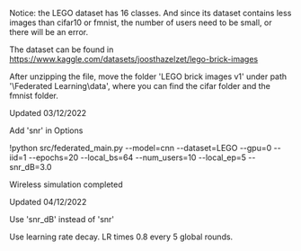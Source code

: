 Notice: the LEGO dataset has 16 classes. And since its dataset contains less images than cifar10 or fmnist, the number of users need to be small, or there will be an error.

The dataset can be found in https://www.kaggle.com/datasets/joosthazelzet/lego-brick-images

After unzipping the file, move the folder 'LEGO brick images v1' under path '\Federated Learning\data', where you can find the cifar folder and the fmnist folder.

Updated 03/12/2022

Add 'snr' in Options

!python src/federated_main.py --model=cnn --dataset=LEGO --gpu=0 --iid=1 --epochs=20 --local_bs=64 --num_users=10 --local_ep=5 --snr_dB=3.0

Wireless simulation completed

Updated 04/12/2022

Use 'snr_dB' instead of 'snr'

Use learning rate decay. LR times 0.8 every 5 global rounds.

